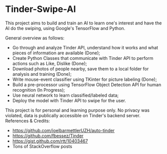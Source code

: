 # Tinder-Swipe-AI

This project aims to build and train an AI to learn one's interest and have the AI do the swiping, using Google's TensorFlow and Python.

General overview as follows:
  - Go through and analyze Tinder API, understand how it works and what pieces of information are available (Done);
  - Create Python Classes that communicate with Tinder API to perform actions such as Like, Dislike (Done);
  - Download photos of people nearby, save them to a local folder for analysis and training (Done);
  - Write mouse-event classifier using TKinter for picture labeling (Done);
  - Build a pre-processor using TensorFlow Object Detection API for human recognition (In Progress);
  - Use neural network to learn classified/labeled data;
  - Deploy the model with Tinder API to swipe for the user.


This project is for personal and learning purpose only. No privacy was violated, data is publically accessible on Tinder's backend server.
References & Credits:
  - https://github.com/joelbarmettlerUZH/auto-tinder
  - https://github.com/fbessez/Tinder
  - https://gist.github.com/rtt/10403467
  - Tons of StackOverflow posts
